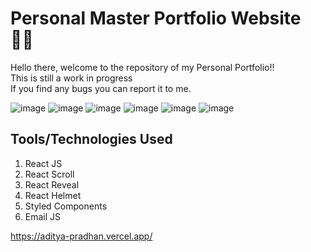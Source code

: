 # Personal Master Portfolio Website 👨‍💻
Hello there, welcome to the repository of my Personal Portfolio!! <br>
This is still a work in progress <br>
If you find any bugs you can report it to me.

![image](https://user-images.githubusercontent.com/99667425/171907633-037ae064-6d31-4035-8af7-7b512dc2379a.png)
![image](https://user-images.githubusercontent.com/99667425/171907654-44be5611-349d-46b5-8882-100d1dc319a8.png)
![image](https://user-images.githubusercontent.com/99667425/171907782-d656c47e-4649-44c7-ae9e-a1960342409a.png)
![image](https://user-images.githubusercontent.com/99667425/171907802-d606c364-6455-4164-984a-0c670dc753b0.png)
![image](https://user-images.githubusercontent.com/99667425/171907363-ae30013e-6cff-41c3-a084-30da3b38eccb.png)
![image](https://user-images.githubusercontent.com/99667425/171907820-b64173f9-e3be-477e-9664-f8992c4b4b41.png)



## Tools/Technologies Used

1) React JS
2) React Scroll
3) React Reveal
4) React Helmet
5) Styled Components
6) Email JS

https://aditya-pradhan.vercel.app/
